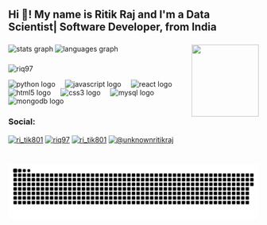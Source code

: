 <h2 align="left">Hi 👋! My name is Ritik Raj and I'm a Data Scientist| Software Developer, from India </h2>


###

<div align="left">
  <img src="https://github-readme-stats.vercel.app/api?username=riq97&hide_title=false&hide_rank=false&show_icons=true&include_all_commits=true&count_private=true&disable_animations=false&theme=dracula&locale=en&hide_border=false" height="150" alt="stats graph"  />
  <img src="https://github-readme-stats.vercel.app/api/top-langs?username=riq97&locale=en&hide_title=false&layout=compact&card_width=300&langs_count=5&theme=dracula&hide_border=false" height="150" alt="languages graph"  />
  <img align="right" border-radius="50%" height="145" width="135" src="https://github.com/RiQ97/RiQ97/assets/109206929/db546418-c637-418e-bdf4-06158b0dc503"  />
</div>

###
  
<div align="left">
  <p align="left"> <img src="https://komarev.com/ghpvc/?username=riq97&label=Profile%20views&color=0e75b6&style=flat" alt="riq97" /> </p>
  <img src="https://cdn.jsdelivr.net/gh/devicons/devicon/icons/python/python-original.svg" height="30" alt="python logo"  />
  <img width="12" />
  <img src="https://cdn.jsdelivr.net/gh/devicons/devicon/icons/javascript/javascript-original.svg" height="30" alt="javascript logo"  />
  <img width="12" />
  <img src="https://cdn.jsdelivr.net/gh/devicons/devicon/icons/react/react-original.svg" height="30" alt="react logo"  />
  <img width="12" />
  <img src="https://cdn.jsdelivr.net/gh/devicons/devicon/icons/html5/html5-original.svg" height="30" alt="html5 logo"  />
  <img width="12" />
  <img src="https://cdn.jsdelivr.net/gh/devicons/devicon/icons/css3/css3-original.svg" height="30" alt="css3 logo"  />
  <img width="12" />
  <img src="https://cdn.jsdelivr.net/gh/devicons/devicon/icons/mysql/mysql-original.svg" height="30" alt="mysql logo"  />
  <img width="12" />
  <img src="https://cdn.jsdelivr.net/gh/devicons/devicon/icons/mongodb/mongodb-original.svg" height="30" alt="mongodb logo"  />
</div>


<h3 align="left">Social:</h3>
<p align="left">
<a href="https://twitter.com/ri_tik801" target="blank"><img align="center" src="https://raw.githubusercontent.com/rahuldkjain/github-profile-readme-generator/master/src/images/icons/Social/twitter.svg" alt="ri_tik801" height="30" width="40" /></a>
<a href="https://linkedin.com/in/riq97" target="blank"><img align="center" src="https://raw.githubusercontent.com/rahuldkjain/github-profile-readme-generator/master/src/images/icons/Social/linked-in-alt.svg" alt="riq97" height="30" width="40" /></a>
<a href="https://instagram.com/ri_tik801" target="blank"><img align="center" src="https://raw.githubusercontent.com/rahuldkjain/github-profile-readme-generator/master/src/images/icons/Social/instagram.svg" alt="ri_tik801" height="30" width="40" /></a>
<a href="https://www.youtube.com/c/@unknownritikraj" target="blank"><img align="center" src="https://raw.githubusercontent.com/rahuldkjain/github-profile-readme-generator/master/src/images/icons/Social/youtube.svg" alt="@unknownritikraj" height="30" width="40" /></a>
</p>

###

<br clear="both">

<picture>
  <source media="(prefers-color-scheme: dark)" srcset="https://raw.githubusercontent.com/riq97/riq97/output/github-contribution-grid-snake-dark.svg">
  <source media="(prefers-color-scheme: light)" srcset="https://raw.githubusercontent.com/riq97/riq97/output/github-contribution-grid-snake.svg">
  <img alt="github contribution grid snake animation" src="https://raw.githubusercontent.com/riq97/riq97/output/github-contribution-grid-snake.svg">
</picture>

###

